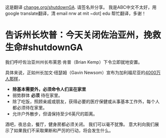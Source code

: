这是翻译 [change.org/shutdownGA](www.change.org/shutdownGA). 请签名并分享。
我是ABC中文不太好，用google translate翻译，清 email nrw at mit ~dot] edu 帮忙翻译，多谢！

# 告诉州长坎普：今天关闭佐治亚州，挽救生命#shutdownGA

我们呼吁佐治亚州州长布莱恩·肯普（Brian Kemp）下令立即就地安置。

具体来说，正如州长加文·纽瑟姆（Gavin Newsom）宣布为加利福尼亚的[4000万人那样](https://covid19.ca.gov/stay-home-except-for-essential-needs/)，

- **除基本需要外，必须命令人们呆在家里**
- 弱势群体 **必须** 待在家里。
- 除了吃饭，照顾亲戚或朋友，获得必要的医疗保健或从事基本工作外，每个人都必须待在家里。
- 允许户外散步，但请保持至少6英尺的距离。

酒吧，夜总会，餐厅，健身房都必须关闭。 我们可以毫不犹豫。 意大利向我们展示了如果我们不采取果断和严厉的行动，将会发生什么。
